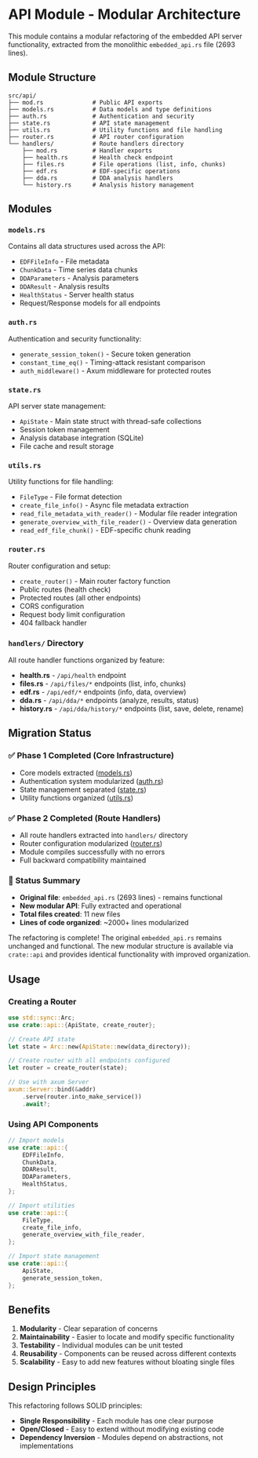 # API Module - Modular Architecture

This module contains a modular refactoring of the embedded API server functionality, extracted from the monolithic `embedded_api.rs` file (2693 lines).

## Module Structure

```
src/api/
├── mod.rs              # Public API exports
├── models.rs           # Data models and type definitions
├── auth.rs             # Authentication and security
├── state.rs            # API state management
├── utils.rs            # Utility functions and file handling
├── router.rs           # API router configuration
└── handlers/           # Route handlers directory
    ├── mod.rs          # Handler exports
    ├── health.rs       # Health check endpoint
    ├── files.rs        # File operations (list, info, chunks)
    ├── edf.rs          # EDF-specific operations
    ├── dda.rs          # DDA analysis handlers
    └── history.rs      # Analysis history management
```

## Modules

### `models.rs`
Contains all data structures used across the API:
- `EDFFileInfo` - File metadata
- `ChunkData` - Time series data chunks
- `DDAParameters` - Analysis parameters
- `DDAResult` - Analysis results
- `HealthStatus` - Server health status
- Request/Response models for all endpoints

### `auth.rs`
Authentication and security functionality:
- `generate_session_token()` - Secure token generation
- `constant_time_eq()` - Timing-attack resistant comparison
- `auth_middleware()` - Axum middleware for protected routes

### `state.rs`
API server state management:
- `ApiState` - Main state struct with thread-safe collections
- Session token management
- Analysis database integration (SQLite)
- File cache and result storage

### `utils.rs`
Utility functions for file handling:
- `FileType` - File format detection
- `create_file_info()` - Async file metadata extraction
- `read_file_metadata_with_reader()` - Modular file reader integration
- `generate_overview_with_file_reader()` - Overview data generation
- `read_edf_file_chunk()` - EDF-specific chunk reading

### `router.rs`
Router configuration and setup:
- `create_router()` - Main router factory function
- Public routes (health check)
- Protected routes (all other endpoints)
- CORS configuration
- Request body limit configuration
- 404 fallback handler

### `handlers/` Directory
All route handler functions organized by feature:
- **health.rs** - `/api/health` endpoint
- **files.rs** - `/api/files/*` endpoints (list, info, chunks)
- **edf.rs** - `/api/edf/*` endpoints (info, data, overview)
- **dda.rs** - `/api/dda/*` endpoints (analyze, results, status)
- **history.rs** - `/api/dda/history/*` endpoints (list, save, delete, rename)

## Migration Status

### ✅ Phase 1 Completed (Core Infrastructure)
- Core models extracted ([models.rs](models.rs:1))
- Authentication system modularized ([auth.rs](auth.rs:1))
- State management separated ([state.rs](state.rs:1))
- Utility functions organized ([utils.rs](utils.rs:1))

### ✅ Phase 2 Completed (Route Handlers)
- All route handlers extracted into `handlers/` directory
- Router configuration modularized ([router.rs](router.rs:1))
- Module compiles successfully with no errors
- Full backward compatibility maintained

### 📝 Status Summary
- **Original file**: `embedded_api.rs` (2693 lines) - remains functional
- **New modular API**: Fully extracted and operational
- **Total files created**: 11 new files
- **Lines of code organized**: ~2000+ lines modularized

The refactoring is complete! The original `embedded_api.rs` remains unchanged and functional. The new modular structure is available via `crate::api` and provides identical functionality with improved organization.

## Usage

### Creating a Router

```rust
use std::sync::Arc;
use crate::api::{ApiState, create_router};

// Create API state
let state = Arc::new(ApiState::new(data_directory));

// Create router with all endpoints configured
let router = create_router(state);

// Use with axum Server
axum::Server::bind(&addr)
    .serve(router.into_make_service())
    .await?;
```

### Using API Components

```rust
// Import models
use crate::api::{
    EDFFileInfo,
    ChunkData,
    DDAResult,
    DDAParameters,
    HealthStatus,
};

// Import utilities
use crate::api::{
    FileType,
    create_file_info,
    generate_overview_with_file_reader,
};

// Import state management
use crate::api::{
    ApiState,
    generate_session_token,
};
```

## Benefits

1. **Modularity** - Clear separation of concerns
2. **Maintainability** - Easier to locate and modify specific functionality
3. **Testability** - Individual modules can be unit tested
4. **Reusability** - Components can be reused across different contexts
5. **Scalability** - Easy to add new features without bloating single files

## Design Principles

This refactoring follows SOLID principles:
- **Single Responsibility** - Each module has one clear purpose
- **Open/Closed** - Easy to extend without modifying existing code
- **Dependency Inversion** - Modules depend on abstractions, not implementations
